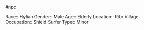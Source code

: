 #npc 

Race:: Hylian
Gender:: Male
Age:: Elderly
Location:: Rito Village
Occupation:: Shield Surfer
Type:: Minor
